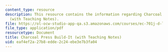 ```yaml
---
content_type: resource
description: This resource contains the information regarding Charcoal Press Build-It
  (with Teaching Notes).
file: https://ol-ocw-studio-app-qa.s3.amazonaws.com/courses/ec-701j-d-lab-i-development-fall-2009/eaf4ef2a27b8edde2c24ebe3e7b3fa04_MITEC_701JF09_charpr_bld_tn.pdf
file_type: application/pdf
resourcetype: Document
title: Charcoal Press Build-It (with Teaching Notes)
uid: eaf4ef2a-27b8-edde-2c24-ebe3e7b3fa04
---
```

